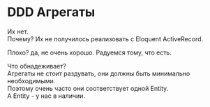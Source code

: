 # DDD Агрегаты  

Их нет.  
Почему? Их не получилось реализовать с Eloquent ActiveRecord.

Плохо? да, не очень хорошо. Радуемся тому, что есть.

Что обнадеживает?  
Агрегаты не стоит раздувать, они должны быть минимально необходимыми.  
Поэтому очень часто они соответствует одной Entity.  
А Entity - у нас в наличии.